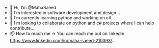 - 👋 Hi, I’m @MahaSaeed
- 👀 I’m interested in software development and design...
- 🌱 I’m currently learning python and working on c#...
- 💞️ I’m looking to collaborate on python and c# projects where I can help contribute...
- 📫 How to reach me -> You can reach me out on linkedin https://www.linkedin.com/in/maha-saeed-210393/...

<!---
MahaSaeed/MahaSaeed is a ✨ special ✨ repository because its `README.md` (this file) appears on your GitHub profile.
You can click the Preview link to take a look at your changes.
--->
